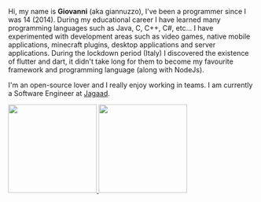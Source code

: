 

<p align="left"> 
Hi, my name is <strong>Giovanni</strong> (aka giannuzzo), I've been a programmer since I was 14 (2014). During my educational career I have learned many programming languages such as Java, C, C++, C#, etc... I have experimented with development areas such as video games, native mobile applications, minecraft plugins, desktop applications and server applications. During the lockdown period (Italy) I discovered the existence of flutter and dart, it didn't take long for them to become my favourite framework and programming language (along with NodeJs).

I'm an open-source lover and I really enjoy working in teams.
I am currently a Software Engineer at <a href="https://jagaad.it">Jagaad</a>.
</p> 

<div>
  <a href="https://github.com/giannuzzoexe">
  <img height="180em" src="https://github-readme-stats.vercel.app/api?username=giannuzzoexe&show_icons=true&count_private=true&theme=jolly"/>
  <img height="180em" src="https://github-readme-stats.vercel.app/api/top-langs/?username=giannuzzoexe&langs_count=8&theme=jolly"/>
</div>
